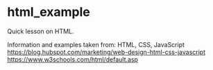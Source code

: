 # html_example
Quick lesson on HTML.

Information and examples taken from:
HTML, CSS, JavaScript
https://blog.hubspot.com/marketing/web-design-html-css-javascript
https://www.w3schools.com/html/default.asp
